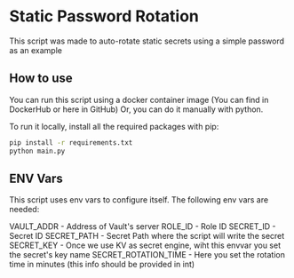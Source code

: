 # Static Password Rotation

This script was made to auto-rotate static secrets using a simple password as an example

## How to use

You can run this script using a docker container image (You can find in DockerHub or here in GitHub)
Or, you can do it manually with python.

To run it locally, install all the required packages with pip:

```bash
pip install -r requirements.txt
python main.py
```

## ENV Vars

This script uses env vars to configure itself. The following env vars are needed:

VAULT_ADDR - Address of Vault's server
ROLE_ID - Role ID
SECRET_ID - Secret ID
SECRET_PATH - Secret Path where the script will write the secret
SECRET_KEY - Once we use KV as secret engine, wiht this envvar you set the secret's key name
SECRET_ROTATION_TIME - Here you set the rotation time in minutes (this info should be provided in int)



